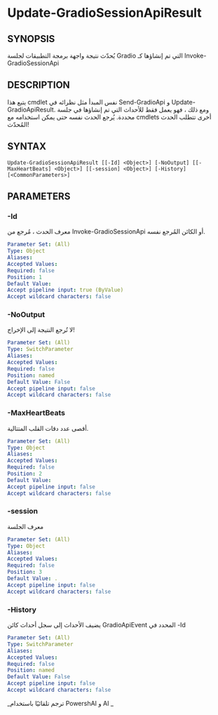 ﻿---
external help file: powershai-help.xml
schema: 2.0.0
powershai: true
---

# Update-GradioSessionApiResult

## SYNOPSIS <!--!= @#Synop !-->
يُحدّث نتيجة واجهة برمجة التطبيقات لجلسة Gradio التي تم إنشاؤها كـ Invoke-GradioSessionApi

## DESCRIPTION <!--!= @#Desc !-->
يتبع هذا cmdlet نفس المبدأ مثل نظرائه في Send-GradioApi و Update-GradioApiResult.
ومع ذلك ، فهو يعمل فقط للأحداث التي تم إنشاؤها في جلسة محددة.
يُرجع الحدث نفسه حتى يمكن استخدامه مع cmdlets أخرى تتطلب الحدث المُحدّث!

## SYNTAX <!--!= @#Syntax !-->

```
Update-GradioSessionApiResult [[-Id] <Object>] [-NoOutput] [[-MaxHeartBeats] <Object>] [[-session] <Object>] [-History] [<CommonParameters>]
```

## PARAMETERS <!--!= @#Params !-->

### -Id
معرف الحدث ، مُرجع من Invoke-GradioSessionApi أو الكائن المُرجع نفسه.

```yml
Parameter Set: (All)
Type: Object
Aliases: 
Accepted Values: 
Required: false
Position: 1
Default Value: 
Accept pipeline input: true (ByValue)
Accept wildcard characters: false
```

### -NoOutput
لا تُرجع النتيجة إلى الإخراج!

```yml
Parameter Set: (All)
Type: SwitchParameter
Aliases: 
Accepted Values: 
Required: false
Position: named
Default Value: False
Accept pipeline input: false
Accept wildcard characters: false
```

### -MaxHeartBeats
أقصى عدد دقات القلب المتتالية.

```yml
Parameter Set: (All)
Type: Object
Aliases: 
Accepted Values: 
Required: false
Position: 2
Default Value: 
Accept pipeline input: false
Accept wildcard characters: false
```

### -session
معرف الجلسة

```yml
Parameter Set: (All)
Type: Object
Aliases: 
Accepted Values: 
Required: false
Position: 3
Default Value: .
Accept pipeline input: false
Accept wildcard characters: false
```

### -History
يضيف الأحداث إلى سجل أحداث كائن GradioApiEvent المحدد في -Id

```yml
Parameter Set: (All)
Type: SwitchParameter
Aliases: 
Accepted Values: 
Required: false
Position: named
Default Value: False
Accept pipeline input: false
Accept wildcard characters: false
```




<!--PowershaiAiDocBlockStart-->
_ترجم تلقائيًا باستخدام PowershAI و AI 
_
<!--PowershaiAiDocBlockEnd-->
